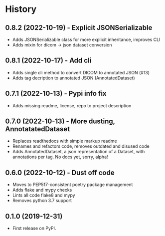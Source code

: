 # History
## 0.8.2 (2022-10-19) - Explicit JSONSerializable
* Adds JSONSerializable class for more explicit inheritance, improves CLI
* Adds mixin for dicom -> json dataset conversion

## 0.8.1 (2022-10-17) - Add cli
* Adds single cli method to convert DICOM to annotated JSON (#13)
* Adds tag decription to annotated JSON (AnnotatedDataset)

## 0.7.1 (2022-10-13) - Pypi info fix
* Adds missing readme, license, repo to project description

## 0.7.0 (2022-10-13) - More dusting, AnnotatatedDataset
* Replaces readthedocs with simple markup readme
* Renames and refactors code, removes outdated and disused code
* Adds AnnotatedDataset, a json representation of a Dataset, with annotations per tag. No docs yet, sorry, alpha!

## 0.6.0 (2022-10-12) - Dust off code
* Moves to PEP517-consistent poetry package management
* Adds flake and mypy checks
* Lints all code flake8 and mypy
* Removes python 3.7 support

## 0.1.0 (2019-12-31)
* First release on PyPI.
